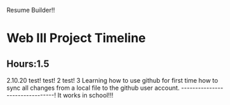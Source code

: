 Resume Builder!!
# Web III Project Timeline
Hours:1.5
----------------------
2.10.20
test!
test! 2
test! 3
Learning how to use github for first time
how to sync all changes from a local file to the github user account.
--------------------------------! It works in school!!!